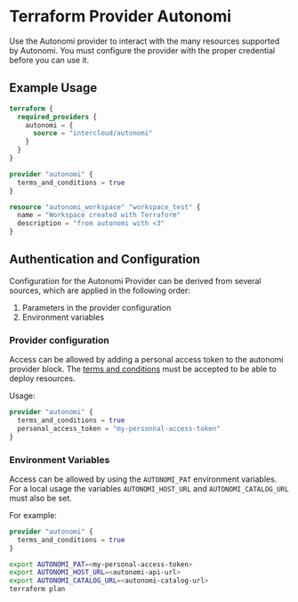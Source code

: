 # Terraform Provider Autonomi

Use the Autonomi provider to interact with the many resources supported by Autonomi. You must configure the provider with the proper credential before you can use it.

## Example Usage

```terraform
terraform {
  required_providers {
    autonomi = {
      source = "intercloud/autonomi"
    }
  }
}

provider "autonomi" {
  terms_and_conditions = true
}

resource "autonomi_workspace" "workspace_test" {
  name = "Workspace created with Terraform"
  description = "from autonomi with <3"
}
```

## Authentication and Configuration

Configuration for the Autonomi Provider can be derived from several sources, which are applied in the following order:

1. Parameters in the provider configuration
2. Environment variables

### Provider configuration

Access can be allowed by adding a personal access token to the autonomi provider block.
The [terms and conditions](https://docs.autonomi-platform.com/docs/legal) must be accepted to be able to deploy resources.

Usage:

```terraform
provider "autonomi" {
  terms_and_conditions = true
  personal_access_token = "my-personnal-access-token"
}
```

### Environment Variables

Access can be allowed by using the `AUTONOMI_PAT` environment variables. For a local usage the variables `AUTONOMI_HOST_URL` and `AUTONOMI_CATALOG_URL` must also be set.

For example:

```terraform
provider "autonomi" {
  terms_and_conditions = true
}
```

```bash
export AUTONOMI_PAT=<my-personal-access-token>
export AUTONOMI_HOST_URL=<autonomi-api-url>
export AUTONOMI_CATALOG_URL=<autonomi-catalog-url>
terraform plan
```
